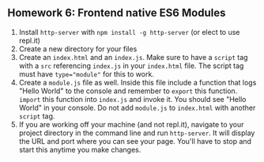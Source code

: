 ## Homework 6: Frontend native ES6 Modules

1. Install `http-server` with `npm install -g http-server` (or elect to use repl.it)
2. Create a new directory for your files
3. Create an `index.html` and an `index.js`. Make sure to have a `script` tag with a `src` referencing `index.js` in your `index.html` file. The script tag must have `type="module"` for this to work.
4. Create a `module.js` file as well. Inside this file include a function that logs "Hello World" to the console and remember to `export` this function. `import` this function into `index.js` and invoke it. You should see "Hello World" in your console. Do not add `module.js` to `index.html` with another `script` tag. 
5. If you are working off your machine (and not repl.it), navigate to your project directory in the command line and run `http-server`. It will display the URL and port where you can see your page. You'll have to stop and start this anytime you make changes.